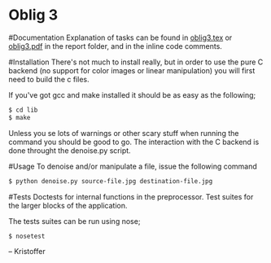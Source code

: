 Oblig 3
==================

#Documentation
Explanation of tasks can be found in [oblig3.tex](https://github.com/UiO-INF3331/INF3331-Kristoffer/tree/master/oblig2/report/oblig3.tex) or [oblig3.pdf](https://github.com/UiO-INF3331/INF3331-Kristoffer/raw/master/oblig2/report/oblig3.pdf) in the report folder, and in the inline code comments.

#Installation
There's not much to install really, but in order to use the pure C backend (no support for color images or linear manipulation) you will first need to build the c files.

If you've got gcc and make installed it should be as easy as the following;

```bash
$ cd lib
$ make
```

Unless you se lots of warnings or other scary stuff when running the command you should be good to go. The interaction with the C backend is done throught the denoise.py script.

#Usage
To denoise and/or manipulate a file, issue the following command

```bash
$ python denoise.py source-file.jpg destination-file.jpg
```

#Tests
Doctests for internal functions in the preprocessor. Test suites for the larger blocks of the application.

The tests suites can be run using nose;

```bash
$ nosetest
```

– Kristoffer